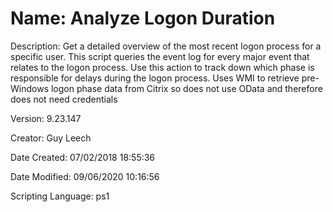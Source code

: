 ﻿# Name: Analyze Logon Duration

Description: Get a detailed overview of the most recent logon process for a specific user. This script queries the event log for every major event that relates to the logon process. Use this action to track down which phase is responsible for delays during the logon process. Uses WMI to retrieve pre-Windows logon phase data from Citrix so does not use OData and therefore does not need credentials

Version: 9.23.147

Creator: Guy Leech

Date Created: 07/02/2018 18:55:36

Date Modified: 09/06/2020 10:16:56

Scripting Language: ps1

